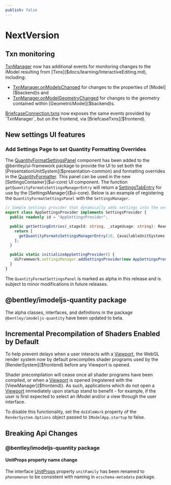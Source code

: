 ```yaml
---
publish: false
---
```

# NextVersion

## Txn monitoring

[TxnManager]($backend) now has additional events for monitoring changes to the iModel resulting from [Txns]($docs/learning/InteractiveEditing.md), including:
  * [TxnManager.onModelsChanged]($backend) for changes to the properties of [Model]($backend)s and
  * [TxnManager.onModelGeometryChanged]($backend) for changes to the geometry contained within [GeometricModel]($backend)s.

[BriefcaseConnection.txns]($frontend) now exposes the same events provided by `TxnManager`, but on the frontend, via [BriefcaseTxns]($frontend).

## New settings UI features

### Add Settings Page to set Quantity Formatting Overrides

The [QuantityFormatSettingsPanel]($ui-framework) component has been added to the @bentley/ui-framework package to provide the UI to set both the [PresentationUnitSystem]($presentation-common) and formatting overrides in the [QuantityFormatter]($frontend). This panel can be used in the new [SettingsContainer]($ui-core) UI component. The function `getQuantityFormatsSettingsManagerEntry` will return a [SettingsTabEntry]($ui-core) for use by the [SettingsManager]($ui-core). Below is an example of registering the `QuantityFormatSettingsPanel` with the `SettingsManager`.

```ts
// Sample settings provider that dynamically adds settings into the setting stage
export class AppSettingsProvider implements SettingsProvider {
  public readonly id = "AppSettingsProvider";

  public getSettingEntries(_stageId: string, _stageUsage: string): ReadonlyArray<SettingsTabEntry> | undefined {
    return [
      getQuantityFormatsSettingsManagerEntry(10, {availableUnitSystems:new Set(["metric","imperial","usSurvey"])}),
    ];
  }

  public static initializeAppSettingProvider() {
    UiFramework.settingsManager.addSettingsProvider(new AppSettingsProvider());
  }
}

```

The `QuantityFormatSettingsPanel` is marked as alpha in this release and is subject to minor modifications in future releases.

## @bentley/imodeljs-quantity package

The alpha classes, interfaces, and definitions in the package `@bentley/imodeljs-quantity` have been updated to beta.

## Incremental Precompilation of Shaders Enabled by Default

To help prevent delays when a user interacts with a [Viewport]($frontend), the WebGL render system now by default precompiles shader programs used by the [RenderSystem]($frontend) before any Viewport is opened.

Shader precompilation will cease once all shader programs have been compiled, or when a [Viewport]($frontend) is opened (registered with the [ViewManager]($frontend)).  As such, applications which do not open a [Viewport]($frontend) immediately upon startup stand to benefit - for example, if the user is first expected to select an iModel and/or a view through the user interface.

To disable this functionality, set the `doIdleWork` property of the `RenderSystem.Options` object passed to `IModelApp.startup` to false.

## Breaking Api Changes

### @bentley/imodeljs-quantity package

#### UnitProps property name change

The interface [UnitProps]($quantity) property `unitFamily` has been renamed to `phenomenon` to be consistent with naming in `ecschema-metadata` package.
